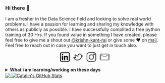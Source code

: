 ### Hi there 👋

I am a fresher in the Data Science field and looking to solve real world problems. I have a passion for learning and sharing my knowledge with others as publicly as possible. I have successfully complited a free python training of 30 Hrs. If you found value in something I have created, please feel free to give me a shout out [@krishn-kant-raj](https://twitter.com/krishnkantraj/) or give some ♥ on [mail](mailto:krishnkantraj@gmail.com). Feel free to reach out in case you want to just get in touch also.

<p align='center'>
<a href="https://www.linkedin.com/in/krishnkantraj/"><img height="30" src="https://github.com/krishn-kant-raj/krishn-kant-raj/blob/main/linkedin.png"></a>&nbsp;&nbsp;
<a href="https://twitter.com/krishnkantraj"><img height="30" src="https://github.com/krishn-kant-raj/krishn-kant-raj/blob/main/twitter.png"></a>&nbsp;&nbsp;
<a href="https://www.instagram.com/krishnkant_raj/"><img height="30" src="https://github.com/krishn-kant-raj/krishn-kant-raj/blob/main/instagram.png"></a>&nbsp;&nbsp;
<a href="mailto:krishnkantraj@gmail.com"><img height="30" src="https://github.com/krishn-kant-raj/krishn-kant-raj/blob/main/mail.png"></a>
</p>


<details>
 <summary><strong>What i am learning/working on these days</strong></summary>
 <ul>
   <li> Python </li>
   <li> Webscraping using Python </li>
   <li> Machine Learning using Python </li>
   <li> Excel VBA </li>
   <li> Face Mask Detection using MobileNet </li>
   <li> Flask </li>
   <li> Linux/Mac Commandline </li>
  </ul>
</details>
<a href="https://github.com/krishn-kant-raj/krishn-kant-raj">
  <img align="center" src="https://github-readme-stats.vercel.app/api/top-langs/?username=krishn-kant-raj&hide=java,html&title_color=ffffff&text_color=c9cacc&icon_color=2bbc8a&bg_color=1d1f21" />
</a>

<a href="https://github.com/natterstefan/natterstefan">
  <img align="center" src="https://github-readme-stats.vercel.app/api?username=krishn-kant-raj&show_icons=true&line_height=27&count_private=true&title_color=ffffff&text_color=c9cacc&icon_color=2bbc8a&bg_color=1d1f21" alt="Catalin's GitHub Stats" />
</a>
